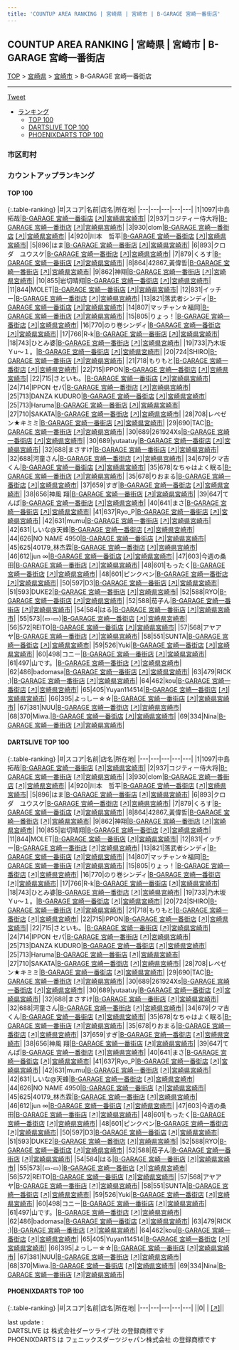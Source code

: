 ```yaml
---
title: 'COUNTUP AREA RANKING | 宮崎県 | 宮崎市 | B-GARAGE 宮崎一番街店'
---
```

## COUNTUP AREA RANKING | 宮崎県 | 宮崎市 | B-GARAGE 宮崎一番街店

[TOP](/darts/rank/) > [宮崎県](/darts/rank/宮崎県/) > [宮崎市](/darts/rank/宮崎県/宮崎市/) > B-GARAGE 宮崎一番街店

___

<a href="https://twitter.com/share?ref_src=twsrc%5Etfw" data-text="COUNTUP AREA RANKING | 宮崎県宮崎市B-GARAGE 宮崎一番街店" class="twitter-share-button" data-hashtags="DARTSLIVE,PHOENIXDARTS,darts,ダーツ" data-show-count="false">Tweet</a>

* [ランキング](#カウントアップランキング)
    * [TOP 100](#top-100)
    * [DARTSLIVE TOP 100](#dartslive-top-100)
    * [PHOENIXDARTS TOP 100](#phoenixdarts-top-100)

### 市区町村

<ul>

</ul>

### カウントアップランキング

#### TOP 100



{:.table-ranking}
|#|スコア|名前|店名|所在地|
|---|---|---|---|---|
|1|1097|<span class="rank-name-dl">中島　拓哉</span>|<a href="/darts/rank/shops/9c41875e3d892406a3f63593b5358cc4.html">B-GARAGE 宮崎一番街店</a> <a href="https://search.dartslive.com/jp/shop/9c41875e3d892406a3f63593b5358cc4">[↗]</a>|<a href="/darts/rank/宮崎県/宮崎市">宮崎県宮崎市</a>|
|2|937|<span class="rank-name-dl">コジティー侍大将</span>|<a href="/darts/rank/shops/9c41875e3d892406a3f63593b5358cc4.html">B-GARAGE 宮崎一番街店</a> <a href="https://search.dartslive.com/jp/shop/9c41875e3d892406a3f63593b5358cc4">[↗]</a>|<a href="/darts/rank/宮崎県/宮崎市">宮崎県宮崎市</a>|
|3|930|<span class="rank-name-dl">clom</span>|<a href="/darts/rank/shops/9c41875e3d892406a3f63593b5358cc4.html">B-GARAGE 宮崎一番街店</a> <a href="https://search.dartslive.com/jp/shop/9c41875e3d892406a3f63593b5358cc4">[↗]</a>|<a href="/darts/rank/宮崎県/宮崎市">宮崎県宮崎市</a>|
|4|920|<span class="rank-name-dl">川本　哲平</span>|<a href="/darts/rank/shops/9c41875e3d892406a3f63593b5358cc4.html">B-GARAGE 宮崎一番街店</a> <a href="https://search.dartslive.com/jp/shop/9c41875e3d892406a3f63593b5358cc4">[↗]</a>|<a href="/darts/rank/宮崎県/宮崎市">宮崎県宮崎市</a>|
|5|896|<span class="rank-name-dl">はま</span>|<a href="/darts/rank/shops/9c41875e3d892406a3f63593b5358cc4.html">B-GARAGE 宮崎一番街店</a> <a href="https://search.dartslive.com/jp/shop/9c41875e3d892406a3f63593b5358cc4">[↗]</a>|<a href="/darts/rank/宮崎県/宮崎市">宮崎県宮崎市</a>|
|6|893|<span class="rank-name-dl">クロダ　ユウスケ</span>|<a href="/darts/rank/shops/9c41875e3d892406a3f63593b5358cc4.html">B-GARAGE 宮崎一番街店</a> <a href="https://search.dartslive.com/jp/shop/9c41875e3d892406a3f63593b5358cc4">[↗]</a>|<a href="/darts/rank/宮崎県/宮崎市">宮崎県宮崎市</a>|
|7|879|<span class="rank-name-dl">くろす</span>|<a href="/darts/rank/shops/9c41875e3d892406a3f63593b5358cc4.html">B-GARAGE 宮崎一番街店</a> <a href="https://search.dartslive.com/jp/shop/9c41875e3d892406a3f63593b5358cc4">[↗]</a>|<a href="/darts/rank/宮崎県/宮崎市">宮崎県宮崎市</a>|
|8|864|<span class="rank-name-dl">42867_黃偉哲</span>|<a href="/darts/rank/shops/9c41875e3d892406a3f63593b5358cc4.html">B-GARAGE 宮崎一番街店</a> <a href="https://search.dartslive.com/jp/shop/9c41875e3d892406a3f63593b5358cc4">[↗]</a>|<a href="/darts/rank/宮崎県/宮崎市">宮崎県宮崎市</a>|
|9|862|<span class="rank-name-dl">神翔</span>|<a href="/darts/rank/shops/9c41875e3d892406a3f63593b5358cc4.html">B-GARAGE 宮崎一番街店</a> <a href="https://search.dartslive.com/jp/shop/9c41875e3d892406a3f63593b5358cc4">[↗]</a>|<a href="/darts/rank/宮崎県/宮崎市">宮崎県宮崎市</a>|
|10|855|<span class="rank-name-dl">岩切晴翔</span>|<a href="/darts/rank/shops/9c41875e3d892406a3f63593b5358cc4.html">B-GARAGE 宮崎一番街店</a> <a href="https://search.dartslive.com/jp/shop/9c41875e3d892406a3f63593b5358cc4">[↗]</a>|<a href="/darts/rank/宮崎県/宮崎市">宮崎県宮崎市</a>|
|11|844|<span class="rank-name-dl">MOLET</span>|<a href="/darts/rank/shops/9c41875e3d892406a3f63593b5358cc4.html">B-GARAGE 宮崎一番街店</a> <a href="https://search.dartslive.com/jp/shop/9c41875e3d892406a3f63593b5358cc4">[↗]</a>|<a href="/darts/rank/宮崎県/宮崎市">宮崎県宮崎市</a>|
|12|831|<span class="rank-name-dl">イッチー</span>|<a href="/darts/rank/shops/9c41875e3d892406a3f63593b5358cc4.html">B-GARAGE 宮崎一番街店</a> <a href="https://search.dartslive.com/jp/shop/9c41875e3d892406a3f63593b5358cc4">[↗]</a>|<a href="/darts/rank/宮崎県/宮崎市">宮崎県宮崎市</a>|
|13|821|<span class="rank-name-dl">落武者シンディ</span>|<a href="/darts/rank/shops/9c41875e3d892406a3f63593b5358cc4.html">B-GARAGE 宮崎一番街店</a> <a href="https://search.dartslive.com/jp/shop/9c41875e3d892406a3f63593b5358cc4">[↗]</a>|<a href="/darts/rank/宮崎県/宮崎市">宮崎県宮崎市</a>|
|14|807|<span class="rank-name-dl">マッチャン☆福岡</span>|<a href="/darts/rank/shops/9c41875e3d892406a3f63593b5358cc4.html">B-GARAGE 宮崎一番街店</a> <a href="https://search.dartslive.com/jp/shop/9c41875e3d892406a3f63593b5358cc4">[↗]</a>|<a href="/darts/rank/宮崎県/宮崎市">宮崎県宮崎市</a>|
|15|805|<span class="rank-name-dl">りょっ！</span>|<a href="/darts/rank/shops/9c41875e3d892406a3f63593b5358cc4.html">B-GARAGE 宮崎一番街店</a> <a href="https://search.dartslive.com/jp/shop/9c41875e3d892406a3f63593b5358cc4">[↗]</a>|<a href="/darts/rank/宮崎県/宮崎市">宮崎県宮崎市</a>|
|16|770|<span class="rank-name-dl">のり巻シンディ</span>|<a href="/darts/rank/shops/9c41875e3d892406a3f63593b5358cc4.html">B-GARAGE 宮崎一番街店</a> <a href="https://search.dartslive.com/jp/shop/9c41875e3d892406a3f63593b5358cc4">[↗]</a>|<a href="/darts/rank/宮崎県/宮崎市">宮崎県宮崎市</a>|
|17|766|<span class="rank-name-dl">R-k</span>|<a href="/darts/rank/shops/9c41875e3d892406a3f63593b5358cc4.html">B-GARAGE 宮崎一番街店</a> <a href="https://search.dartslive.com/jp/shop/9c41875e3d892406a3f63593b5358cc4">[↗]</a>|<a href="/darts/rank/宮崎県/宮崎市">宮崎県宮崎市</a>|
|18|743|<span class="rank-name-dl">ひとみ婆</span>|<a href="/darts/rank/shops/9c41875e3d892406a3f63593b5358cc4.html">B-GARAGE 宮崎一番街店</a> <a href="https://search.dartslive.com/jp/shop/9c41875e3d892406a3f63593b5358cc4">[↗]</a>|<a href="/darts/rank/宮崎県/宮崎市">宮崎県宮崎市</a>|
|19|733|<span class="rank-name-dl">乃木坂 Ｙu～１。</span>|<a href="/darts/rank/shops/9c41875e3d892406a3f63593b5358cc4.html">B-GARAGE 宮崎一番街店</a> <a href="https://search.dartslive.com/jp/shop/9c41875e3d892406a3f63593b5358cc4">[↗]</a>|<a href="/darts/rank/宮崎県/宮崎市">宮崎県宮崎市</a>|
|20|724|<span class="rank-name-dl">SHIRO</span>|<a href="/darts/rank/shops/9c41875e3d892406a3f63593b5358cc4.html">B-GARAGE 宮崎一番街店</a> <a href="https://search.dartslive.com/jp/shop/9c41875e3d892406a3f63593b5358cc4">[↗]</a>|<a href="/darts/rank/宮崎県/宮崎市">宮崎県宮崎市</a>|
|21|718|<span class="rank-name-dl">もりもと</span>|<a href="/darts/rank/shops/9c41875e3d892406a3f63593b5358cc4.html">B-GARAGE 宮崎一番街店</a> <a href="https://search.dartslive.com/jp/shop/9c41875e3d892406a3f63593b5358cc4">[↗]</a>|<a href="/darts/rank/宮崎県/宮崎市">宮崎県宮崎市</a>|
|22|715|<span class="rank-name-dl">IPPON</span>|<a href="/darts/rank/shops/9c41875e3d892406a3f63593b5358cc4.html">B-GARAGE 宮崎一番街店</a> <a href="https://search.dartslive.com/jp/shop/9c41875e3d892406a3f63593b5358cc4">[↗]</a>|<a href="/darts/rank/宮崎県/宮崎市">宮崎県宮崎市</a>|
|22|715|<span class="rank-name-dl">さといも。</span>|<a href="/darts/rank/shops/9c41875e3d892406a3f63593b5358cc4.html">B-GARAGE 宮崎一番街店</a> <a href="https://search.dartslive.com/jp/shop/9c41875e3d892406a3f63593b5358cc4">[↗]</a>|<a href="/darts/rank/宮崎県/宮崎市">宮崎県宮崎市</a>|
|24|714|<span class="rank-name-dl">IPPON セパ</span>|<a href="/darts/rank/shops/9c41875e3d892406a3f63593b5358cc4.html">B-GARAGE 宮崎一番街店</a> <a href="https://search.dartslive.com/jp/shop/9c41875e3d892406a3f63593b5358cc4">[↗]</a>|<a href="/darts/rank/宮崎県/宮崎市">宮崎県宮崎市</a>|
|25|713|<span class="rank-name-dl">DANZA KUDURO</span>|<a href="/darts/rank/shops/9c41875e3d892406a3f63593b5358cc4.html">B-GARAGE 宮崎一番街店</a> <a href="https://search.dartslive.com/jp/shop/9c41875e3d892406a3f63593b5358cc4">[↗]</a>|<a href="/darts/rank/宮崎県/宮崎市">宮崎県宮崎市</a>|
|25|713|<span class="rank-name-dl">Haruma</span>|<a href="/darts/rank/shops/9c41875e3d892406a3f63593b5358cc4.html">B-GARAGE 宮崎一番街店</a> <a href="https://search.dartslive.com/jp/shop/9c41875e3d892406a3f63593b5358cc4">[↗]</a>|<a href="/darts/rank/宮崎県/宮崎市">宮崎県宮崎市</a>|
|27|710|<span class="rank-name-dl">SAKATA</span>|<a href="/darts/rank/shops/9c41875e3d892406a3f63593b5358cc4.html">B-GARAGE 宮崎一番街店</a> <a href="https://search.dartslive.com/jp/shop/9c41875e3d892406a3f63593b5358cc4">[↗]</a>|<a href="/darts/rank/宮崎県/宮崎市">宮崎県宮崎市</a>|
|28|708|<span class="rank-name-dl">レペゼン★キミミ</span>|<a href="/darts/rank/shops/9c41875e3d892406a3f63593b5358cc4.html">B-GARAGE 宮崎一番街店</a> <a href="https://search.dartslive.com/jp/shop/9c41875e3d892406a3f63593b5358cc4">[↗]</a>|<a href="/darts/rank/宮崎県/宮崎市">宮崎県宮崎市</a>|
|29|690|<span class="rank-name-dl">TAC</span>|<a href="/darts/rank/shops/9c41875e3d892406a3f63593b5358cc4.html">B-GARAGE 宮崎一番街店</a> <a href="https://search.dartslive.com/jp/shop/9c41875e3d892406a3f63593b5358cc4">[↗]</a>|<a href="/darts/rank/宮崎県/宮崎市">宮崎県宮崎市</a>|
|30|689|<span class="rank-name-dl">261924Xs</span>|<a href="/darts/rank/shops/9c41875e3d892406a3f63593b5358cc4.html">B-GARAGE 宮崎一番街店</a> <a href="https://search.dartslive.com/jp/shop/9c41875e3d892406a3f63593b5358cc4">[↗]</a>|<a href="/darts/rank/宮崎県/宮崎市">宮崎県宮崎市</a>|
|30|689|<span class="rank-name-dl">yutaatuy</span>|<a href="/darts/rank/shops/9c41875e3d892406a3f63593b5358cc4.html">B-GARAGE 宮崎一番街店</a> <a href="https://search.dartslive.com/jp/shop/9c41875e3d892406a3f63593b5358cc4">[↗]</a>|<a href="/darts/rank/宮崎県/宮崎市">宮崎県宮崎市</a>|
|32|688|<span class="rank-name-dl">まさすけ</span>|<a href="/darts/rank/shops/9c41875e3d892406a3f63593b5358cc4.html">B-GARAGE 宮崎一番街店</a> <a href="https://search.dartslive.com/jp/shop/9c41875e3d892406a3f63593b5358cc4">[↗]</a>|<a href="/darts/rank/宮崎県/宮崎市">宮崎県宮崎市</a>|
|32|688|<span class="rank-name-dl">河童さん</span>|<a href="/darts/rank/shops/9c41875e3d892406a3f63593b5358cc4.html">B-GARAGE 宮崎一番街店</a> <a href="https://search.dartslive.com/jp/shop/9c41875e3d892406a3f63593b5358cc4">[↗]</a>|<a href="/darts/rank/宮崎県/宮崎市">宮崎県宮崎市</a>|
|34|679|<span class="rank-name-dl">クマ吉くん</span>|<a href="/darts/rank/shops/9c41875e3d892406a3f63593b5358cc4.html">B-GARAGE 宮崎一番街店</a> <a href="https://search.dartslive.com/jp/shop/9c41875e3d892406a3f63593b5358cc4">[↗]</a>|<a href="/darts/rank/宮崎県/宮崎市">宮崎県宮崎市</a>|
|35|678|<span class="rank-name-dl">なちゃはよく眠る</span>|<a href="/darts/rank/shops/9c41875e3d892406a3f63593b5358cc4.html">B-GARAGE 宮崎一番街店</a> <a href="https://search.dartslive.com/jp/shop/9c41875e3d892406a3f63593b5358cc4">[↗]</a>|<a href="/darts/rank/宮崎県/宮崎市">宮崎県宮崎市</a>|
|35|678|<span class="rank-name-dl">りおまる</span>|<a href="/darts/rank/shops/9c41875e3d892406a3f63593b5358cc4.html">B-GARAGE 宮崎一番街店</a> <a href="https://search.dartslive.com/jp/shop/9c41875e3d892406a3f63593b5358cc4">[↗]</a>|<a href="/darts/rank/宮崎県/宮崎市">宮崎県宮崎市</a>|
|37|659|<span class="rank-name-dl">すぎ</span>|<a href="/darts/rank/shops/9c41875e3d892406a3f63593b5358cc4.html">B-GARAGE 宮崎一番街店</a> <a href="https://search.dartslive.com/jp/shop/9c41875e3d892406a3f63593b5358cc4">[↗]</a>|<a href="/darts/rank/宮崎県/宮崎市">宮崎県宮崎市</a>|
|38|656|<span class="rank-name-dl">神風 翔</span>|<a href="/darts/rank/shops/9c41875e3d892406a3f63593b5358cc4.html">B-GARAGE 宮崎一番街店</a> <a href="https://search.dartslive.com/jp/shop/9c41875e3d892406a3f63593b5358cc4">[↗]</a>|<a href="/darts/rank/宮崎県/宮崎市">宮崎県宮崎市</a>|
|39|647|<span class="rank-name-dl">てんぱ</span>|<a href="/darts/rank/shops/9c41875e3d892406a3f63593b5358cc4.html">B-GARAGE 宮崎一番街店</a> <a href="https://search.dartslive.com/jp/shop/9c41875e3d892406a3f63593b5358cc4">[↗]</a>|<a href="/darts/rank/宮崎県/宮崎市">宮崎県宮崎市</a>|
|40|641|<span class="rank-name-dl">まさ</span>|<a href="/darts/rank/shops/9c41875e3d892406a3f63593b5358cc4.html">B-GARAGE 宮崎一番街店</a> <a href="https://search.dartslive.com/jp/shop/9c41875e3d892406a3f63593b5358cc4">[↗]</a>|<a href="/darts/rank/宮崎県/宮崎市">宮崎県宮崎市</a>|
|41|637|<span class="rank-name-dl">Ryo_P</span>|<a href="/darts/rank/shops/9c41875e3d892406a3f63593b5358cc4.html">B-GARAGE 宮崎一番街店</a> <a href="https://search.dartslive.com/jp/shop/9c41875e3d892406a3f63593b5358cc4">[↗]</a>|<a href="/darts/rank/宮崎県/宮崎市">宮崎県宮崎市</a>|
|42|631|<span class="rank-name-dl">mumu</span>|<a href="/darts/rank/shops/9c41875e3d892406a3f63593b5358cc4.html">B-GARAGE 宮崎一番街店</a> <a href="https://search.dartslive.com/jp/shop/9c41875e3d892406a3f63593b5358cc4">[↗]</a>|<a href="/darts/rank/宮崎県/宮崎市">宮崎県宮崎市</a>|
|42|631|<span class="rank-name-dl">しいな@天蜂</span>|<a href="/darts/rank/shops/9c41875e3d892406a3f63593b5358cc4.html">B-GARAGE 宮崎一番街店</a> <a href="https://search.dartslive.com/jp/shop/9c41875e3d892406a3f63593b5358cc4">[↗]</a>|<a href="/darts/rank/宮崎県/宮崎市">宮崎県宮崎市</a>|
|44|626|<span class="rank-name-dl">NO NAME 4950</span>|<a href="/darts/rank/shops/9c41875e3d892406a3f63593b5358cc4.html">B-GARAGE 宮崎一番街店</a> <a href="https://search.dartslive.com/jp/shop/9c41875e3d892406a3f63593b5358cc4">[↗]</a>|<a href="/darts/rank/宮崎県/宮崎市">宮崎県宮崎市</a>|
|45|625|<span class="rank-name-dl">40179_林杰霖</span>|<a href="/darts/rank/shops/9c41875e3d892406a3f63593b5358cc4.html">B-GARAGE 宮崎一番街店</a> <a href="https://search.dartslive.com/jp/shop/9c41875e3d892406a3f63593b5358cc4">[↗]</a>|<a href="/darts/rank/宮崎県/宮崎市">宮崎県宮崎市</a>|
|46|612|<span class="rank-name-dl">jun ∞</span>|<a href="/darts/rank/shops/9c41875e3d892406a3f63593b5358cc4.html">B-GARAGE 宮崎一番街店</a> <a href="https://search.dartslive.com/jp/shop/9c41875e3d892406a3f63593b5358cc4">[↗]</a>|<a href="/darts/rank/宮崎県/宮崎市">宮崎県宮崎市</a>|
|47|603|<span class="rank-name-dl">今週の桑田</span>|<a href="/darts/rank/shops/9c41875e3d892406a3f63593b5358cc4.html">B-GARAGE 宮崎一番街店</a> <a href="https://search.dartslive.com/jp/shop/9c41875e3d892406a3f63593b5358cc4">[↗]</a>|<a href="/darts/rank/宮崎県/宮崎市">宮崎県宮崎市</a>|
|48|601|<span class="rank-name-dl">もったく</span>|<a href="/darts/rank/shops/9c41875e3d892406a3f63593b5358cc4.html">B-GARAGE 宮崎一番街店</a> <a href="https://search.dartslive.com/jp/shop/9c41875e3d892406a3f63593b5358cc4">[↗]</a>|<a href="/darts/rank/宮崎県/宮崎市">宮崎県宮崎市</a>|
|48|601|<span class="rank-name-dl">ピンクペン</span>|<a href="/darts/rank/shops/9c41875e3d892406a3f63593b5358cc4.html">B-GARAGE 宮崎一番街店</a> <a href="https://search.dartslive.com/jp/shop/9c41875e3d892406a3f63593b5358cc4">[↗]</a>|<a href="/darts/rank/宮崎県/宮崎市">宮崎県宮崎市</a>|
|50|597|<span class="rank-name-dl">D3</span>|<a href="/darts/rank/shops/9c41875e3d892406a3f63593b5358cc4.html">B-GARAGE 宮崎一番街店</a> <a href="https://search.dartslive.com/jp/shop/9c41875e3d892406a3f63593b5358cc4">[↗]</a>|<a href="/darts/rank/宮崎県/宮崎市">宮崎県宮崎市</a>|
|51|593|<span class="rank-name-dl">DUKE2</span>|<a href="/darts/rank/shops/9c41875e3d892406a3f63593b5358cc4.html">B-GARAGE 宮崎一番街店</a> <a href="https://search.dartslive.com/jp/shop/9c41875e3d892406a3f63593b5358cc4">[↗]</a>|<a href="/darts/rank/宮崎県/宮崎市">宮崎県宮崎市</a>|
|52|588|<span class="rank-name-dl">RYO</span>|<a href="/darts/rank/shops/9c41875e3d892406a3f63593b5358cc4.html">B-GARAGE 宮崎一番街店</a> <a href="https://search.dartslive.com/jp/shop/9c41875e3d892406a3f63593b5358cc4">[↗]</a>|<a href="/darts/rank/宮崎県/宮崎市">宮崎県宮崎市</a>|
|52|588|<span class="rank-name-dl">茄子ん</span>|<a href="/darts/rank/shops/9c41875e3d892406a3f63593b5358cc4.html">B-GARAGE 宮崎一番街店</a> <a href="https://search.dartslive.com/jp/shop/9c41875e3d892406a3f63593b5358cc4">[↗]</a>|<a href="/darts/rank/宮崎県/宮崎市">宮崎県宮崎市</a>|
|54|584|<span class="rank-name-dl">はる</span>|<a href="/darts/rank/shops/9c41875e3d892406a3f63593b5358cc4.html">B-GARAGE 宮崎一番街店</a> <a href="https://search.dartslive.com/jp/shop/9c41875e3d892406a3f63593b5358cc4">[↗]</a>|<a href="/darts/rank/宮崎県/宮崎市">宮崎県宮崎市</a>|
|55|573|<span class="rank-name-dl">(▭-▭)</span>|<a href="/darts/rank/shops/9c41875e3d892406a3f63593b5358cc4.html">B-GARAGE 宮崎一番街店</a> <a href="https://search.dartslive.com/jp/shop/9c41875e3d892406a3f63593b5358cc4">[↗]</a>|<a href="/darts/rank/宮崎県/宮崎市">宮崎県宮崎市</a>|
|56|572|<span class="rank-name-dl">REITO</span>|<a href="/darts/rank/shops/9c41875e3d892406a3f63593b5358cc4.html">B-GARAGE 宮崎一番街店</a> <a href="https://search.dartslive.com/jp/shop/9c41875e3d892406a3f63593b5358cc4">[↗]</a>|<a href="/darts/rank/宮崎県/宮崎市">宮崎県宮崎市</a>|
|57|568|<span class="rank-name-dl">アヤアヤ</span>|<a href="/darts/rank/shops/9c41875e3d892406a3f63593b5358cc4.html">B-GARAGE 宮崎一番街店</a> <a href="https://search.dartslive.com/jp/shop/9c41875e3d892406a3f63593b5358cc4">[↗]</a>|<a href="/darts/rank/宮崎県/宮崎市">宮崎県宮崎市</a>|
|58|551|<span class="rank-name-dl">SUNTA</span>|<a href="/darts/rank/shops/9c41875e3d892406a3f63593b5358cc4.html">B-GARAGE 宮崎一番街店</a> <a href="https://search.dartslive.com/jp/shop/9c41875e3d892406a3f63593b5358cc4">[↗]</a>|<a href="/darts/rank/宮崎県/宮崎市">宮崎県宮崎市</a>|
|59|526|<span class="rank-name-dl">Yuki</span>|<a href="/darts/rank/shops/9c41875e3d892406a3f63593b5358cc4.html">B-GARAGE 宮崎一番街店</a> <a href="https://search.dartslive.com/jp/shop/9c41875e3d892406a3f63593b5358cc4">[↗]</a>|<a href="/darts/rank/宮崎県/宮崎市">宮崎県宮崎市</a>|
|60|498|<span class="rank-name-dl">コニー</span>|<a href="/darts/rank/shops/9c41875e3d892406a3f63593b5358cc4.html">B-GARAGE 宮崎一番街店</a> <a href="https://search.dartslive.com/jp/shop/9c41875e3d892406a3f63593b5358cc4">[↗]</a>|<a href="/darts/rank/宮崎県/宮崎市">宮崎県宮崎市</a>|
|61|497|<span class="rank-name-dl">山です。</span>|<a href="/darts/rank/shops/9c41875e3d892406a3f63593b5358cc4.html">B-GARAGE 宮崎一番街店</a> <a href="https://search.dartslive.com/jp/shop/9c41875e3d892406a3f63593b5358cc4">[↗]</a>|<a href="/darts/rank/宮崎県/宮崎市">宮崎県宮崎市</a>|
|62|486|<span class="rank-name-dl">badomasa</span>|<a href="/darts/rank/shops/9c41875e3d892406a3f63593b5358cc4.html">B-GARAGE 宮崎一番街店</a> <a href="https://search.dartslive.com/jp/shop/9c41875e3d892406a3f63593b5358cc4">[↗]</a>|<a href="/darts/rank/宮崎県/宮崎市">宮崎県宮崎市</a>|
|63|479|<span class="rank-name-dl">RICK ;)</span>|<a href="/darts/rank/shops/9c41875e3d892406a3f63593b5358cc4.html">B-GARAGE 宮崎一番街店</a> <a href="https://search.dartslive.com/jp/shop/9c41875e3d892406a3f63593b5358cc4">[↗]</a>|<a href="/darts/rank/宮崎県/宮崎市">宮崎県宮崎市</a>|
|64|462|<span class="rank-name-dl">kou</span>|<a href="/darts/rank/shops/9c41875e3d892406a3f63593b5358cc4.html">B-GARAGE 宮崎一番街店</a> <a href="https://search.dartslive.com/jp/shop/9c41875e3d892406a3f63593b5358cc4">[↗]</a>|<a href="/darts/rank/宮崎県/宮崎市">宮崎県宮崎市</a>|
|65|405|<span class="rank-name-dl">Yuyan114514</span>|<a href="/darts/rank/shops/9c41875e3d892406a3f63593b5358cc4.html">B-GARAGE 宮崎一番街店</a> <a href="https://search.dartslive.com/jp/shop/9c41875e3d892406a3f63593b5358cc4">[↗]</a>|<a href="/darts/rank/宮崎県/宮崎市">宮崎県宮崎市</a>|
|66|395|<span class="rank-name-dl">よっしー☆☆</span>|<a href="/darts/rank/shops/9c41875e3d892406a3f63593b5358cc4.html">B-GARAGE 宮崎一番街店</a> <a href="https://search.dartslive.com/jp/shop/9c41875e3d892406a3f63593b5358cc4">[↗]</a>|<a href="/darts/rank/宮崎県/宮崎市">宮崎県宮崎市</a>|
|67|381|<span class="rank-name-dl">NUU</span>|<a href="/darts/rank/shops/9c41875e3d892406a3f63593b5358cc4.html">B-GARAGE 宮崎一番街店</a> <a href="https://search.dartslive.com/jp/shop/9c41875e3d892406a3f63593b5358cc4">[↗]</a>|<a href="/darts/rank/宮崎県/宮崎市">宮崎県宮崎市</a>|
|68|370|<span class="rank-name-dl">Miwa.</span>|<a href="/darts/rank/shops/9c41875e3d892406a3f63593b5358cc4.html">B-GARAGE 宮崎一番街店</a> <a href="https://search.dartslive.com/jp/shop/9c41875e3d892406a3f63593b5358cc4">[↗]</a>|<a href="/darts/rank/宮崎県/宮崎市">宮崎県宮崎市</a>|
|69|334|<span class="rank-name-dl">Nina</span>|<a href="/darts/rank/shops/9c41875e3d892406a3f63593b5358cc4.html">B-GARAGE 宮崎一番街店</a> <a href="https://search.dartslive.com/jp/shop/9c41875e3d892406a3f63593b5358cc4">[↗]</a>|<a href="/darts/rank/宮崎県/宮崎市">宮崎県宮崎市</a>|


#### DARTSLIVE TOP 100



{:.table-ranking}
|#|スコア|名前|店名|所在地|
|---|---|---|---|---|
|1|1097|<span class="rank-name-dl">中島　拓哉</span>|<a href="/darts/rank/shops/9c41875e3d892406a3f63593b5358cc4.html">B-GARAGE 宮崎一番街店</a> <a href="https://search.dartslive.com/jp/shop/9c41875e3d892406a3f63593b5358cc4">[↗]</a>|<a href="/darts/rank/宮崎県/宮崎市">宮崎県宮崎市</a>|
|2|937|<span class="rank-name-dl">コジティー侍大将</span>|<a href="/darts/rank/shops/9c41875e3d892406a3f63593b5358cc4.html">B-GARAGE 宮崎一番街店</a> <a href="https://search.dartslive.com/jp/shop/9c41875e3d892406a3f63593b5358cc4">[↗]</a>|<a href="/darts/rank/宮崎県/宮崎市">宮崎県宮崎市</a>|
|3|930|<span class="rank-name-dl">clom</span>|<a href="/darts/rank/shops/9c41875e3d892406a3f63593b5358cc4.html">B-GARAGE 宮崎一番街店</a> <a href="https://search.dartslive.com/jp/shop/9c41875e3d892406a3f63593b5358cc4">[↗]</a>|<a href="/darts/rank/宮崎県/宮崎市">宮崎県宮崎市</a>|
|4|920|<span class="rank-name-dl">川本　哲平</span>|<a href="/darts/rank/shops/9c41875e3d892406a3f63593b5358cc4.html">B-GARAGE 宮崎一番街店</a> <a href="https://search.dartslive.com/jp/shop/9c41875e3d892406a3f63593b5358cc4">[↗]</a>|<a href="/darts/rank/宮崎県/宮崎市">宮崎県宮崎市</a>|
|5|896|<span class="rank-name-dl">はま</span>|<a href="/darts/rank/shops/9c41875e3d892406a3f63593b5358cc4.html">B-GARAGE 宮崎一番街店</a> <a href="https://search.dartslive.com/jp/shop/9c41875e3d892406a3f63593b5358cc4">[↗]</a>|<a href="/darts/rank/宮崎県/宮崎市">宮崎県宮崎市</a>|
|6|893|<span class="rank-name-dl">クロダ　ユウスケ</span>|<a href="/darts/rank/shops/9c41875e3d892406a3f63593b5358cc4.html">B-GARAGE 宮崎一番街店</a> <a href="https://search.dartslive.com/jp/shop/9c41875e3d892406a3f63593b5358cc4">[↗]</a>|<a href="/darts/rank/宮崎県/宮崎市">宮崎県宮崎市</a>|
|7|879|<span class="rank-name-dl">くろす</span>|<a href="/darts/rank/shops/9c41875e3d892406a3f63593b5358cc4.html">B-GARAGE 宮崎一番街店</a> <a href="https://search.dartslive.com/jp/shop/9c41875e3d892406a3f63593b5358cc4">[↗]</a>|<a href="/darts/rank/宮崎県/宮崎市">宮崎県宮崎市</a>|
|8|864|<span class="rank-name-dl">42867_黃偉哲</span>|<a href="/darts/rank/shops/9c41875e3d892406a3f63593b5358cc4.html">B-GARAGE 宮崎一番街店</a> <a href="https://search.dartslive.com/jp/shop/9c41875e3d892406a3f63593b5358cc4">[↗]</a>|<a href="/darts/rank/宮崎県/宮崎市">宮崎県宮崎市</a>|
|9|862|<span class="rank-name-dl">神翔</span>|<a href="/darts/rank/shops/9c41875e3d892406a3f63593b5358cc4.html">B-GARAGE 宮崎一番街店</a> <a href="https://search.dartslive.com/jp/shop/9c41875e3d892406a3f63593b5358cc4">[↗]</a>|<a href="/darts/rank/宮崎県/宮崎市">宮崎県宮崎市</a>|
|10|855|<span class="rank-name-dl">岩切晴翔</span>|<a href="/darts/rank/shops/9c41875e3d892406a3f63593b5358cc4.html">B-GARAGE 宮崎一番街店</a> <a href="https://search.dartslive.com/jp/shop/9c41875e3d892406a3f63593b5358cc4">[↗]</a>|<a href="/darts/rank/宮崎県/宮崎市">宮崎県宮崎市</a>|
|11|844|<span class="rank-name-dl">MOLET</span>|<a href="/darts/rank/shops/9c41875e3d892406a3f63593b5358cc4.html">B-GARAGE 宮崎一番街店</a> <a href="https://search.dartslive.com/jp/shop/9c41875e3d892406a3f63593b5358cc4">[↗]</a>|<a href="/darts/rank/宮崎県/宮崎市">宮崎県宮崎市</a>|
|12|831|<span class="rank-name-dl">イッチー</span>|<a href="/darts/rank/shops/9c41875e3d892406a3f63593b5358cc4.html">B-GARAGE 宮崎一番街店</a> <a href="https://search.dartslive.com/jp/shop/9c41875e3d892406a3f63593b5358cc4">[↗]</a>|<a href="/darts/rank/宮崎県/宮崎市">宮崎県宮崎市</a>|
|13|821|<span class="rank-name-dl">落武者シンディ</span>|<a href="/darts/rank/shops/9c41875e3d892406a3f63593b5358cc4.html">B-GARAGE 宮崎一番街店</a> <a href="https://search.dartslive.com/jp/shop/9c41875e3d892406a3f63593b5358cc4">[↗]</a>|<a href="/darts/rank/宮崎県/宮崎市">宮崎県宮崎市</a>|
|14|807|<span class="rank-name-dl">マッチャン☆福岡</span>|<a href="/darts/rank/shops/9c41875e3d892406a3f63593b5358cc4.html">B-GARAGE 宮崎一番街店</a> <a href="https://search.dartslive.com/jp/shop/9c41875e3d892406a3f63593b5358cc4">[↗]</a>|<a href="/darts/rank/宮崎県/宮崎市">宮崎県宮崎市</a>|
|15|805|<span class="rank-name-dl">りょっ！</span>|<a href="/darts/rank/shops/9c41875e3d892406a3f63593b5358cc4.html">B-GARAGE 宮崎一番街店</a> <a href="https://search.dartslive.com/jp/shop/9c41875e3d892406a3f63593b5358cc4">[↗]</a>|<a href="/darts/rank/宮崎県/宮崎市">宮崎県宮崎市</a>|
|16|770|<span class="rank-name-dl">のり巻シンディ</span>|<a href="/darts/rank/shops/9c41875e3d892406a3f63593b5358cc4.html">B-GARAGE 宮崎一番街店</a> <a href="https://search.dartslive.com/jp/shop/9c41875e3d892406a3f63593b5358cc4">[↗]</a>|<a href="/darts/rank/宮崎県/宮崎市">宮崎県宮崎市</a>|
|17|766|<span class="rank-name-dl">R-k</span>|<a href="/darts/rank/shops/9c41875e3d892406a3f63593b5358cc4.html">B-GARAGE 宮崎一番街店</a> <a href="https://search.dartslive.com/jp/shop/9c41875e3d892406a3f63593b5358cc4">[↗]</a>|<a href="/darts/rank/宮崎県/宮崎市">宮崎県宮崎市</a>|
|18|743|<span class="rank-name-dl">ひとみ婆</span>|<a href="/darts/rank/shops/9c41875e3d892406a3f63593b5358cc4.html">B-GARAGE 宮崎一番街店</a> <a href="https://search.dartslive.com/jp/shop/9c41875e3d892406a3f63593b5358cc4">[↗]</a>|<a href="/darts/rank/宮崎県/宮崎市">宮崎県宮崎市</a>|
|19|733|<span class="rank-name-dl">乃木坂 Ｙu～１。</span>|<a href="/darts/rank/shops/9c41875e3d892406a3f63593b5358cc4.html">B-GARAGE 宮崎一番街店</a> <a href="https://search.dartslive.com/jp/shop/9c41875e3d892406a3f63593b5358cc4">[↗]</a>|<a href="/darts/rank/宮崎県/宮崎市">宮崎県宮崎市</a>|
|20|724|<span class="rank-name-dl">SHIRO</span>|<a href="/darts/rank/shops/9c41875e3d892406a3f63593b5358cc4.html">B-GARAGE 宮崎一番街店</a> <a href="https://search.dartslive.com/jp/shop/9c41875e3d892406a3f63593b5358cc4">[↗]</a>|<a href="/darts/rank/宮崎県/宮崎市">宮崎県宮崎市</a>|
|21|718|<span class="rank-name-dl">もりもと</span>|<a href="/darts/rank/shops/9c41875e3d892406a3f63593b5358cc4.html">B-GARAGE 宮崎一番街店</a> <a href="https://search.dartslive.com/jp/shop/9c41875e3d892406a3f63593b5358cc4">[↗]</a>|<a href="/darts/rank/宮崎県/宮崎市">宮崎県宮崎市</a>|
|22|715|<span class="rank-name-dl">IPPON</span>|<a href="/darts/rank/shops/9c41875e3d892406a3f63593b5358cc4.html">B-GARAGE 宮崎一番街店</a> <a href="https://search.dartslive.com/jp/shop/9c41875e3d892406a3f63593b5358cc4">[↗]</a>|<a href="/darts/rank/宮崎県/宮崎市">宮崎県宮崎市</a>|
|22|715|<span class="rank-name-dl">さといも。</span>|<a href="/darts/rank/shops/9c41875e3d892406a3f63593b5358cc4.html">B-GARAGE 宮崎一番街店</a> <a href="https://search.dartslive.com/jp/shop/9c41875e3d892406a3f63593b5358cc4">[↗]</a>|<a href="/darts/rank/宮崎県/宮崎市">宮崎県宮崎市</a>|
|24|714|<span class="rank-name-dl">IPPON セパ</span>|<a href="/darts/rank/shops/9c41875e3d892406a3f63593b5358cc4.html">B-GARAGE 宮崎一番街店</a> <a href="https://search.dartslive.com/jp/shop/9c41875e3d892406a3f63593b5358cc4">[↗]</a>|<a href="/darts/rank/宮崎県/宮崎市">宮崎県宮崎市</a>|
|25|713|<span class="rank-name-dl">DANZA KUDURO</span>|<a href="/darts/rank/shops/9c41875e3d892406a3f63593b5358cc4.html">B-GARAGE 宮崎一番街店</a> <a href="https://search.dartslive.com/jp/shop/9c41875e3d892406a3f63593b5358cc4">[↗]</a>|<a href="/darts/rank/宮崎県/宮崎市">宮崎県宮崎市</a>|
|25|713|<span class="rank-name-dl">Haruma</span>|<a href="/darts/rank/shops/9c41875e3d892406a3f63593b5358cc4.html">B-GARAGE 宮崎一番街店</a> <a href="https://search.dartslive.com/jp/shop/9c41875e3d892406a3f63593b5358cc4">[↗]</a>|<a href="/darts/rank/宮崎県/宮崎市">宮崎県宮崎市</a>|
|27|710|<span class="rank-name-dl">SAKATA</span>|<a href="/darts/rank/shops/9c41875e3d892406a3f63593b5358cc4.html">B-GARAGE 宮崎一番街店</a> <a href="https://search.dartslive.com/jp/shop/9c41875e3d892406a3f63593b5358cc4">[↗]</a>|<a href="/darts/rank/宮崎県/宮崎市">宮崎県宮崎市</a>|
|28|708|<span class="rank-name-dl">レペゼン★キミミ</span>|<a href="/darts/rank/shops/9c41875e3d892406a3f63593b5358cc4.html">B-GARAGE 宮崎一番街店</a> <a href="https://search.dartslive.com/jp/shop/9c41875e3d892406a3f63593b5358cc4">[↗]</a>|<a href="/darts/rank/宮崎県/宮崎市">宮崎県宮崎市</a>|
|29|690|<span class="rank-name-dl">TAC</span>|<a href="/darts/rank/shops/9c41875e3d892406a3f63593b5358cc4.html">B-GARAGE 宮崎一番街店</a> <a href="https://search.dartslive.com/jp/shop/9c41875e3d892406a3f63593b5358cc4">[↗]</a>|<a href="/darts/rank/宮崎県/宮崎市">宮崎県宮崎市</a>|
|30|689|<span class="rank-name-dl">261924Xs</span>|<a href="/darts/rank/shops/9c41875e3d892406a3f63593b5358cc4.html">B-GARAGE 宮崎一番街店</a> <a href="https://search.dartslive.com/jp/shop/9c41875e3d892406a3f63593b5358cc4">[↗]</a>|<a href="/darts/rank/宮崎県/宮崎市">宮崎県宮崎市</a>|
|30|689|<span class="rank-name-dl">yutaatuy</span>|<a href="/darts/rank/shops/9c41875e3d892406a3f63593b5358cc4.html">B-GARAGE 宮崎一番街店</a> <a href="https://search.dartslive.com/jp/shop/9c41875e3d892406a3f63593b5358cc4">[↗]</a>|<a href="/darts/rank/宮崎県/宮崎市">宮崎県宮崎市</a>|
|32|688|<span class="rank-name-dl">まさすけ</span>|<a href="/darts/rank/shops/9c41875e3d892406a3f63593b5358cc4.html">B-GARAGE 宮崎一番街店</a> <a href="https://search.dartslive.com/jp/shop/9c41875e3d892406a3f63593b5358cc4">[↗]</a>|<a href="/darts/rank/宮崎県/宮崎市">宮崎県宮崎市</a>|
|32|688|<span class="rank-name-dl">河童さん</span>|<a href="/darts/rank/shops/9c41875e3d892406a3f63593b5358cc4.html">B-GARAGE 宮崎一番街店</a> <a href="https://search.dartslive.com/jp/shop/9c41875e3d892406a3f63593b5358cc4">[↗]</a>|<a href="/darts/rank/宮崎県/宮崎市">宮崎県宮崎市</a>|
|34|679|<span class="rank-name-dl">クマ吉くん</span>|<a href="/darts/rank/shops/9c41875e3d892406a3f63593b5358cc4.html">B-GARAGE 宮崎一番街店</a> <a href="https://search.dartslive.com/jp/shop/9c41875e3d892406a3f63593b5358cc4">[↗]</a>|<a href="/darts/rank/宮崎県/宮崎市">宮崎県宮崎市</a>|
|35|678|<span class="rank-name-dl">なちゃはよく眠る</span>|<a href="/darts/rank/shops/9c41875e3d892406a3f63593b5358cc4.html">B-GARAGE 宮崎一番街店</a> <a href="https://search.dartslive.com/jp/shop/9c41875e3d892406a3f63593b5358cc4">[↗]</a>|<a href="/darts/rank/宮崎県/宮崎市">宮崎県宮崎市</a>|
|35|678|<span class="rank-name-dl">りおまる</span>|<a href="/darts/rank/shops/9c41875e3d892406a3f63593b5358cc4.html">B-GARAGE 宮崎一番街店</a> <a href="https://search.dartslive.com/jp/shop/9c41875e3d892406a3f63593b5358cc4">[↗]</a>|<a href="/darts/rank/宮崎県/宮崎市">宮崎県宮崎市</a>|
|37|659|<span class="rank-name-dl">すぎ</span>|<a href="/darts/rank/shops/9c41875e3d892406a3f63593b5358cc4.html">B-GARAGE 宮崎一番街店</a> <a href="https://search.dartslive.com/jp/shop/9c41875e3d892406a3f63593b5358cc4">[↗]</a>|<a href="/darts/rank/宮崎県/宮崎市">宮崎県宮崎市</a>|
|38|656|<span class="rank-name-dl">神風 翔</span>|<a href="/darts/rank/shops/9c41875e3d892406a3f63593b5358cc4.html">B-GARAGE 宮崎一番街店</a> <a href="https://search.dartslive.com/jp/shop/9c41875e3d892406a3f63593b5358cc4">[↗]</a>|<a href="/darts/rank/宮崎県/宮崎市">宮崎県宮崎市</a>|
|39|647|<span class="rank-name-dl">てんぱ</span>|<a href="/darts/rank/shops/9c41875e3d892406a3f63593b5358cc4.html">B-GARAGE 宮崎一番街店</a> <a href="https://search.dartslive.com/jp/shop/9c41875e3d892406a3f63593b5358cc4">[↗]</a>|<a href="/darts/rank/宮崎県/宮崎市">宮崎県宮崎市</a>|
|40|641|<span class="rank-name-dl">まさ</span>|<a href="/darts/rank/shops/9c41875e3d892406a3f63593b5358cc4.html">B-GARAGE 宮崎一番街店</a> <a href="https://search.dartslive.com/jp/shop/9c41875e3d892406a3f63593b5358cc4">[↗]</a>|<a href="/darts/rank/宮崎県/宮崎市">宮崎県宮崎市</a>|
|41|637|<span class="rank-name-dl">Ryo_P</span>|<a href="/darts/rank/shops/9c41875e3d892406a3f63593b5358cc4.html">B-GARAGE 宮崎一番街店</a> <a href="https://search.dartslive.com/jp/shop/9c41875e3d892406a3f63593b5358cc4">[↗]</a>|<a href="/darts/rank/宮崎県/宮崎市">宮崎県宮崎市</a>|
|42|631|<span class="rank-name-dl">mumu</span>|<a href="/darts/rank/shops/9c41875e3d892406a3f63593b5358cc4.html">B-GARAGE 宮崎一番街店</a> <a href="https://search.dartslive.com/jp/shop/9c41875e3d892406a3f63593b5358cc4">[↗]</a>|<a href="/darts/rank/宮崎県/宮崎市">宮崎県宮崎市</a>|
|42|631|<span class="rank-name-dl">しいな@天蜂</span>|<a href="/darts/rank/shops/9c41875e3d892406a3f63593b5358cc4.html">B-GARAGE 宮崎一番街店</a> <a href="https://search.dartslive.com/jp/shop/9c41875e3d892406a3f63593b5358cc4">[↗]</a>|<a href="/darts/rank/宮崎県/宮崎市">宮崎県宮崎市</a>|
|44|626|<span class="rank-name-dl">NO NAME 4950</span>|<a href="/darts/rank/shops/9c41875e3d892406a3f63593b5358cc4.html">B-GARAGE 宮崎一番街店</a> <a href="https://search.dartslive.com/jp/shop/9c41875e3d892406a3f63593b5358cc4">[↗]</a>|<a href="/darts/rank/宮崎県/宮崎市">宮崎県宮崎市</a>|
|45|625|<span class="rank-name-dl">40179_林杰霖</span>|<a href="/darts/rank/shops/9c41875e3d892406a3f63593b5358cc4.html">B-GARAGE 宮崎一番街店</a> <a href="https://search.dartslive.com/jp/shop/9c41875e3d892406a3f63593b5358cc4">[↗]</a>|<a href="/darts/rank/宮崎県/宮崎市">宮崎県宮崎市</a>|
|46|612|<span class="rank-name-dl">jun ∞</span>|<a href="/darts/rank/shops/9c41875e3d892406a3f63593b5358cc4.html">B-GARAGE 宮崎一番街店</a> <a href="https://search.dartslive.com/jp/shop/9c41875e3d892406a3f63593b5358cc4">[↗]</a>|<a href="/darts/rank/宮崎県/宮崎市">宮崎県宮崎市</a>|
|47|603|<span class="rank-name-dl">今週の桑田</span>|<a href="/darts/rank/shops/9c41875e3d892406a3f63593b5358cc4.html">B-GARAGE 宮崎一番街店</a> <a href="https://search.dartslive.com/jp/shop/9c41875e3d892406a3f63593b5358cc4">[↗]</a>|<a href="/darts/rank/宮崎県/宮崎市">宮崎県宮崎市</a>|
|48|601|<span class="rank-name-dl">もったく</span>|<a href="/darts/rank/shops/9c41875e3d892406a3f63593b5358cc4.html">B-GARAGE 宮崎一番街店</a> <a href="https://search.dartslive.com/jp/shop/9c41875e3d892406a3f63593b5358cc4">[↗]</a>|<a href="/darts/rank/宮崎県/宮崎市">宮崎県宮崎市</a>|
|48|601|<span class="rank-name-dl">ピンクペン</span>|<a href="/darts/rank/shops/9c41875e3d892406a3f63593b5358cc4.html">B-GARAGE 宮崎一番街店</a> <a href="https://search.dartslive.com/jp/shop/9c41875e3d892406a3f63593b5358cc4">[↗]</a>|<a href="/darts/rank/宮崎県/宮崎市">宮崎県宮崎市</a>|
|50|597|<span class="rank-name-dl">D3</span>|<a href="/darts/rank/shops/9c41875e3d892406a3f63593b5358cc4.html">B-GARAGE 宮崎一番街店</a> <a href="https://search.dartslive.com/jp/shop/9c41875e3d892406a3f63593b5358cc4">[↗]</a>|<a href="/darts/rank/宮崎県/宮崎市">宮崎県宮崎市</a>|
|51|593|<span class="rank-name-dl">DUKE2</span>|<a href="/darts/rank/shops/9c41875e3d892406a3f63593b5358cc4.html">B-GARAGE 宮崎一番街店</a> <a href="https://search.dartslive.com/jp/shop/9c41875e3d892406a3f63593b5358cc4">[↗]</a>|<a href="/darts/rank/宮崎県/宮崎市">宮崎県宮崎市</a>|
|52|588|<span class="rank-name-dl">RYO</span>|<a href="/darts/rank/shops/9c41875e3d892406a3f63593b5358cc4.html">B-GARAGE 宮崎一番街店</a> <a href="https://search.dartslive.com/jp/shop/9c41875e3d892406a3f63593b5358cc4">[↗]</a>|<a href="/darts/rank/宮崎県/宮崎市">宮崎県宮崎市</a>|
|52|588|<span class="rank-name-dl">茄子ん</span>|<a href="/darts/rank/shops/9c41875e3d892406a3f63593b5358cc4.html">B-GARAGE 宮崎一番街店</a> <a href="https://search.dartslive.com/jp/shop/9c41875e3d892406a3f63593b5358cc4">[↗]</a>|<a href="/darts/rank/宮崎県/宮崎市">宮崎県宮崎市</a>|
|54|584|<span class="rank-name-dl">はる</span>|<a href="/darts/rank/shops/9c41875e3d892406a3f63593b5358cc4.html">B-GARAGE 宮崎一番街店</a> <a href="https://search.dartslive.com/jp/shop/9c41875e3d892406a3f63593b5358cc4">[↗]</a>|<a href="/darts/rank/宮崎県/宮崎市">宮崎県宮崎市</a>|
|55|573|<span class="rank-name-dl">(▭-▭)</span>|<a href="/darts/rank/shops/9c41875e3d892406a3f63593b5358cc4.html">B-GARAGE 宮崎一番街店</a> <a href="https://search.dartslive.com/jp/shop/9c41875e3d892406a3f63593b5358cc4">[↗]</a>|<a href="/darts/rank/宮崎県/宮崎市">宮崎県宮崎市</a>|
|56|572|<span class="rank-name-dl">REITO</span>|<a href="/darts/rank/shops/9c41875e3d892406a3f63593b5358cc4.html">B-GARAGE 宮崎一番街店</a> <a href="https://search.dartslive.com/jp/shop/9c41875e3d892406a3f63593b5358cc4">[↗]</a>|<a href="/darts/rank/宮崎県/宮崎市">宮崎県宮崎市</a>|
|57|568|<span class="rank-name-dl">アヤアヤ</span>|<a href="/darts/rank/shops/9c41875e3d892406a3f63593b5358cc4.html">B-GARAGE 宮崎一番街店</a> <a href="https://search.dartslive.com/jp/shop/9c41875e3d892406a3f63593b5358cc4">[↗]</a>|<a href="/darts/rank/宮崎県/宮崎市">宮崎県宮崎市</a>|
|58|551|<span class="rank-name-dl">SUNTA</span>|<a href="/darts/rank/shops/9c41875e3d892406a3f63593b5358cc4.html">B-GARAGE 宮崎一番街店</a> <a href="https://search.dartslive.com/jp/shop/9c41875e3d892406a3f63593b5358cc4">[↗]</a>|<a href="/darts/rank/宮崎県/宮崎市">宮崎県宮崎市</a>|
|59|526|<span class="rank-name-dl">Yuki</span>|<a href="/darts/rank/shops/9c41875e3d892406a3f63593b5358cc4.html">B-GARAGE 宮崎一番街店</a> <a href="https://search.dartslive.com/jp/shop/9c41875e3d892406a3f63593b5358cc4">[↗]</a>|<a href="/darts/rank/宮崎県/宮崎市">宮崎県宮崎市</a>|
|60|498|<span class="rank-name-dl">コニー</span>|<a href="/darts/rank/shops/9c41875e3d892406a3f63593b5358cc4.html">B-GARAGE 宮崎一番街店</a> <a href="https://search.dartslive.com/jp/shop/9c41875e3d892406a3f63593b5358cc4">[↗]</a>|<a href="/darts/rank/宮崎県/宮崎市">宮崎県宮崎市</a>|
|61|497|<span class="rank-name-dl">山です。</span>|<a href="/darts/rank/shops/9c41875e3d892406a3f63593b5358cc4.html">B-GARAGE 宮崎一番街店</a> <a href="https://search.dartslive.com/jp/shop/9c41875e3d892406a3f63593b5358cc4">[↗]</a>|<a href="/darts/rank/宮崎県/宮崎市">宮崎県宮崎市</a>|
|62|486|<span class="rank-name-dl">badomasa</span>|<a href="/darts/rank/shops/9c41875e3d892406a3f63593b5358cc4.html">B-GARAGE 宮崎一番街店</a> <a href="https://search.dartslive.com/jp/shop/9c41875e3d892406a3f63593b5358cc4">[↗]</a>|<a href="/darts/rank/宮崎県/宮崎市">宮崎県宮崎市</a>|
|63|479|<span class="rank-name-dl">RICK ;)</span>|<a href="/darts/rank/shops/9c41875e3d892406a3f63593b5358cc4.html">B-GARAGE 宮崎一番街店</a> <a href="https://search.dartslive.com/jp/shop/9c41875e3d892406a3f63593b5358cc4">[↗]</a>|<a href="/darts/rank/宮崎県/宮崎市">宮崎県宮崎市</a>|
|64|462|<span class="rank-name-dl">kou</span>|<a href="/darts/rank/shops/9c41875e3d892406a3f63593b5358cc4.html">B-GARAGE 宮崎一番街店</a> <a href="https://search.dartslive.com/jp/shop/9c41875e3d892406a3f63593b5358cc4">[↗]</a>|<a href="/darts/rank/宮崎県/宮崎市">宮崎県宮崎市</a>|
|65|405|<span class="rank-name-dl">Yuyan114514</span>|<a href="/darts/rank/shops/9c41875e3d892406a3f63593b5358cc4.html">B-GARAGE 宮崎一番街店</a> <a href="https://search.dartslive.com/jp/shop/9c41875e3d892406a3f63593b5358cc4">[↗]</a>|<a href="/darts/rank/宮崎県/宮崎市">宮崎県宮崎市</a>|
|66|395|<span class="rank-name-dl">よっしー☆☆</span>|<a href="/darts/rank/shops/9c41875e3d892406a3f63593b5358cc4.html">B-GARAGE 宮崎一番街店</a> <a href="https://search.dartslive.com/jp/shop/9c41875e3d892406a3f63593b5358cc4">[↗]</a>|<a href="/darts/rank/宮崎県/宮崎市">宮崎県宮崎市</a>|
|67|381|<span class="rank-name-dl">NUU</span>|<a href="/darts/rank/shops/9c41875e3d892406a3f63593b5358cc4.html">B-GARAGE 宮崎一番街店</a> <a href="https://search.dartslive.com/jp/shop/9c41875e3d892406a3f63593b5358cc4">[↗]</a>|<a href="/darts/rank/宮崎県/宮崎市">宮崎県宮崎市</a>|
|68|370|<span class="rank-name-dl">Miwa.</span>|<a href="/darts/rank/shops/9c41875e3d892406a3f63593b5358cc4.html">B-GARAGE 宮崎一番街店</a> <a href="https://search.dartslive.com/jp/shop/9c41875e3d892406a3f63593b5358cc4">[↗]</a>|<a href="/darts/rank/宮崎県/宮崎市">宮崎県宮崎市</a>|
|69|334|<span class="rank-name-dl">Nina</span>|<a href="/darts/rank/shops/9c41875e3d892406a3f63593b5358cc4.html">B-GARAGE 宮崎一番街店</a> <a href="https://search.dartslive.com/jp/shop/9c41875e3d892406a3f63593b5358cc4">[↗]</a>|<a href="/darts/rank/宮崎県/宮崎市">宮崎県宮崎市</a>|


#### PHOENIXDARTS TOP 100



{:.table-ranking}
|#|スコア|名前|店名|所在地|
|---|---|---|---|---|
||0|<span class="rank-name-dl"> </span>|<a href="/darts/rank/shops/.html"></a> <a href="">[↗]</a>|<a href="/darts/rank//"></a>|


<div class="footer border-top border-gray-light mt-5 pt-3 text-right text-gray">
    last update : <span style="font-weight: italic" id="foot_last_modified"></span><br />
    DARTSLIVE は 株式会社ダーツライブ社 の登録商標です<br />
    PHOENIXDARTS は フェニックスダーツジャパン株式会社 の登録商標です<br />
</div>

<script src="https://cdnjs.cloudflare.com/ajax/libs/jquery.tablesorter/2.31.3/js/jquery.tablesorter.min.js" integrity="sha512-qzgd5cYSZcosqpzpn7zF2ZId8f/8CHmFKZ8j7mU4OUXTNRd5g+ZHBPsgKEwoqxCtdQvExE5LprwwPAgoicguNg==" crossorigin="anonymous" referrerpolicy="no-referrer"></script>
<link rel="stylesheet" href="https://cdnjs.cloudflare.com/ajax/libs/jquery.tablesorter/2.31.3/css/theme.default.min.css" integrity="sha512-wghhOJkjQX0Lh3NSWvNKeZ0ZpNn+SPVXX1Qyc9OCaogADktxrBiBdKGDoqVUOyhStvMBmJQ8ZdMHiR3wuEq8+w==" crossorigin="anonymous" referrerpolicy="no-referrer" />
<script>
$(function() {
    $(".table-ranking").tablesorter({sortList:[[0, 0]]});
    $("#foot_last_modified").text(formatDate(new Date(document.lastModified), 'yyyy-MM-dd HH:mm:ss'));
});
</script>

<script async src="https://platform.twitter.com/widgets.js" charset="utf-8"></script>